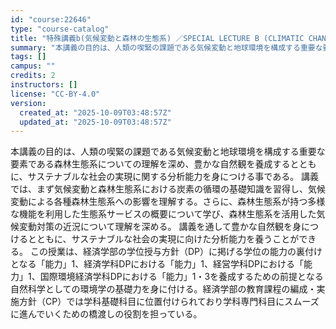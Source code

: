 ```yaml
---
id: "course:22646"
type: "course-catalog"
title: "特殊講義b(気候変動と森林の生態系) ／SPECIAL LECTURE B (CLIMATIC CHANGE AND FOREST ECOSYSTEM)"
summary: "本講義の目的は、人類の喫緊の課題である気候変動と地球環境を構成する重要な要素である森林生態系についての理解を深め、豊かな自然観を養成するとともに、サステナブルな社会の実現に関する分析能力を身につける事である。 講義では、まず気候変動と森林生…"
tags: []
campus: ""
credits: 2
instructors: []
license: "CC-BY-4.0"
version:
  created_at: "2025-10-09T03:48:57Z"
  updated_at: "2025-10-09T03:48:57Z"
---
```

本講義の目的は、人類の喫緊の課題である気候変動と地球環境を構成する重要な要素である森林生態系についての理解を深め、豊かな自然観を養成するとともに、サステナブルな社会の実現に関する分析能力を身につける事である。 講義では、まず気候変動と森林生態系における炭素の循環の基礎知識を習得し、気候変動による各種森林生態系への影響を理解する。さらに、森林生態系が持つ多様な機能を利用した生態系サービスの概要について学び、森林生態系を活用した気候変動対策の近況について理解を深める。 講義を通して豊かな自然観を身につけるとともに、サステナブルな社会の実現に向けた分析能力を養うことができる。 この授業は、経済学部の学位授与方針（DP）に掲げる学位の能力の裏付けとなる「能力」1、経済学科DPにおける「能力」1、経営学科DPにおける「能力」1、国際環境経済学科DPにおける「能力」1・3を養成するための前提となる自然科学としての環境学の基礎力を身に付ける。経済学部の教育課程の編成・実施方針（CP）では学科基礎科目に位置付けられており学科専門科目にスムーズに進んでいくための橋渡しの役割を担っている。
